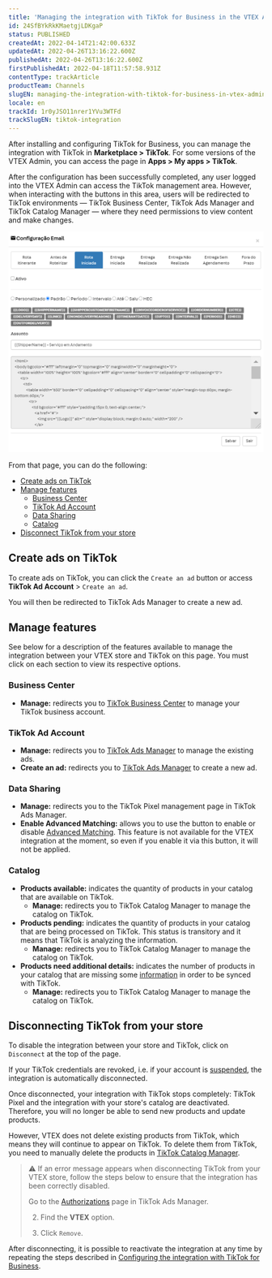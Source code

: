 ```yaml
---
title: 'Managing the integration with TikTok for Business in the VTEX Admin'
id: 24SfBYkRkKMaetgjLDKgaP
status: PUBLISHED
createdAt: 2022-04-14T21:42:00.633Z
updatedAt: 2022-04-26T13:16:22.600Z
publishedAt: 2022-04-26T13:16:22.600Z
firstPublishedAt: 2022-04-18T11:57:58.931Z
contentType: trackArticle
productTeam: Channels
slugEN: managing-the-integration-with-tiktok-for-business-in-vtex-admin
locale: en
trackId: 1r0yJSO11nrer1YVu3WTFd
trackSlugEN: tiktok-integration
---
```


After installing and configuring TikTok for Business, you can manage the integration with TikTok in **Marketplace > TikTok**. For some versions of the VTEX Admin, you can access the page in **Apps > My apps > TikTok**.

After the configuration has been successfully completed, any user logged into the VTEX Admin can access the TikTok management area. However, when interacting with the buttons in this area, users will be redirected to  TikTok environments — TikTok Business Center, TikTok Ads Manager and TikTok Catalog Manager — where they need permissions to view content and make changes.

![manage-tiktok-integration](https://raw.githubusercontent.com/vtexdocs/help-center-content/refs/heads/main/_1.png)

From that page, you can do the following:

- [Create ads on TikTok](#create-ads-on-tiktok)
- [Manage features](#manage-features)
    - [Business Center](#business-center)
    - [TikTok Ad Account](#tiktok-ad-account)
    - [Data Sharing](#data-sharing)
    - [Catalog](#catalog)
- [Disconnect TikTok from your store](#disconnecting-tiktok-from-your-store)

## Create ads on TikTok

To create ads on TikTok, you can click the `Create an ad` button or access **TikTok Ad Account** > `Create an ad`.

You will then be redirected to TikTok Ads Manager to create a new ad.

## Manage features

See below for a description of the features available to manage the integration between your VTEX store and TikTok on this page. You must click on each section to view its respective options.

### Business Center

* **Manage:** redirects you to [TikTok Business Center](https://ads.tiktok.com/help/article?aid=12786) to manage your TikTok business account.

### TikTok Ad Account

* **Manage:** redirects you to [TikTok Ads Manager](https://ads.tiktok.com/help/article?aid=10178) to manage the existing ads.
* **Create an ad:** redirects you to [TikTok Ads Manager](https://ads.tiktok.com/help/article?aid=10178) to create a new ad.

### Data Sharing

* **Manage:** redirects you to the TikTok Pixel management page in TikTok Ads Manager.
* **Enable Advanced Matching:** allows you to use the <i class="fas fa-toggle-on"></i> button to enable or disable [Advanced Matching](https://ads.tiktok.com/help/article?aid=10007891). This feature is not available for the VTEX integration at the moment, so even if you enable it via this button, it will not be applied.

### Catalog

* **Products available:** indicates the quantity of products in your catalog that are available on TikTok.
    * **Manage:** redirects you to TikTok Catalog Manager to manage the catalog on TikTok.
* **Products pending:** indicates the quantity of products in your catalog that are being processed on TikTok. This status is transitory and it means that TikTok is analyzing the information.
    * **Manage:** redirects you to TikTok Catalog Manager to manage the catalog on TikTok.
* **Products need additional details:** indicates the number of products in your catalog that are missing some [information](https://help.vtex.com/en/tracks/tiktok-integration--1r0yJSO11nrer1YVu3WTFd/4AEUg7pEdX1beOaQhFf0wC#sending-product-data-to-tiktok) in order to be synced with TikTok.
    * **Manage:** redirects you to TikTok Catalog Manager to manage the catalog on TikTok.

## Disconnecting TikTok from your store

To disable the integration between your store and TikTok, click on `Disconnect` at the top of the page.

If your TikTok credentials are revoked, i.e. if your account is [suspended](https://ads.tiktok.com/help/article?aid=12170), the integration is automatically disconnected. 

Once disconnected, your integration with TikTok stops completely: TikTok Pixel and the integration with your store's catalog are deactivated. Therefore, you will no longer be able to send new products and update products.

However, VTEX does not delete existing products from TikTok, which means they will continue to appear on TikTok. To delete them from TikTok, you need to manually delete the products in [TikTok Catalog Manager](https://ads.tiktok.com/help/article?aid=10001005).

>⚠️ If an error message appears when disconnecting TikTok from your VTEX store, follow the steps below to ensure that the integration has been correctly disabled.
>
> Go to the [Authorizations](https://ads.tiktok.com/ac/page/authorizations) page in TikTok Ads Manager.
>
> 2. Find the **VTEX** option.
>
> 3. Click `Remove`.

After disconnecting, it is possible to reactivate the integration at any time by repeating the steps described in [Configuring the integration with TikTok for Business](https://help.vtex.com/en/tracks/tiktok-integration--1r0yJSO11nrer1YVu3WTFd/4AEUg7pEdX1beOaQhFf0wC).
